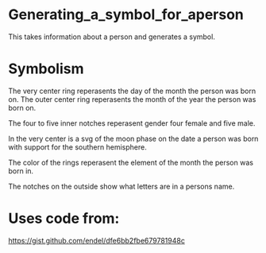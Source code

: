 # Generating_a_symbol_for_aperson
This takes information about a person and generates a symbol.


# Symbolism
The very center ring reperasents the day of the month the person was born on.
The outer center ring reperasents the month of the year the person was born on.

The four to five inner notches reperasent gender four female and five male.

In the very center is a svg of the moon phase on the date a person was born with support for the southern hemisphere.

The color of the rings reperasent the element of the month the person was born in.

The notches on the outside show what letters are in a persons name.

# Uses code from:
https://gist.github.com/endel/dfe6bb2fbe679781948c
